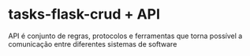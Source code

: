 # tasks-flask-crud + API

API é conjunto de regras, protocolos e ferramentas que torna possível a comunicação entre diferentes sistemas de software